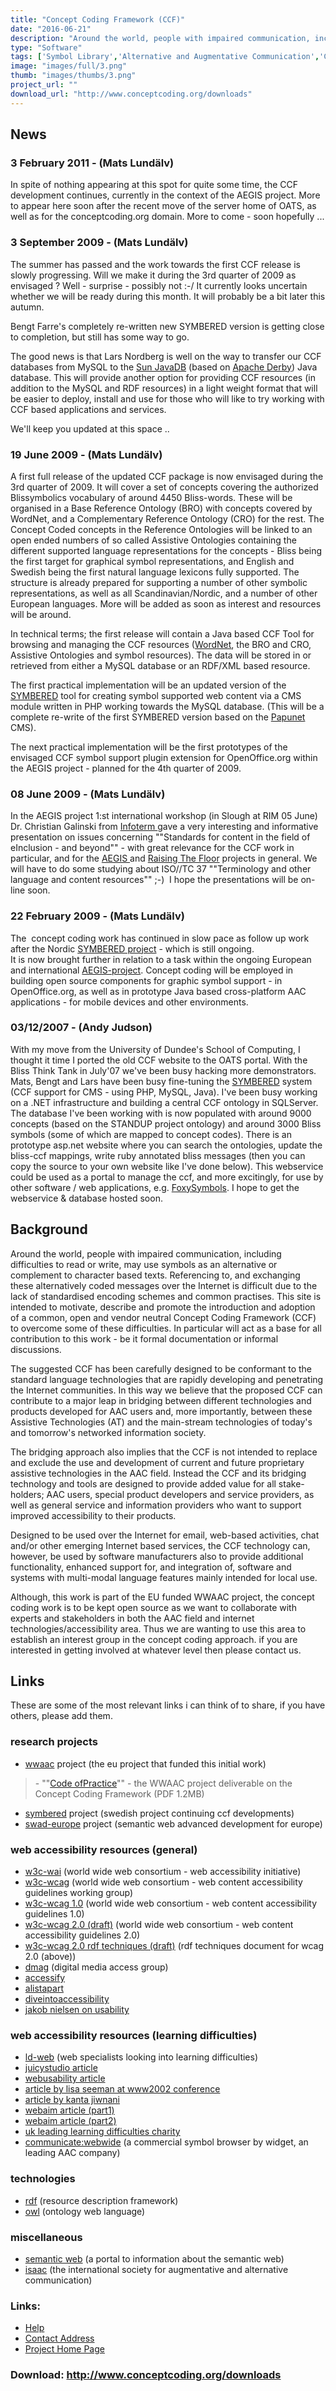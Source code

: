 ```yaml
---
title: "Concept Coding Framework (CCF)"
date: "2016-06-21"
description: "Around the world, people with impaired communication, including difficulties to read or write, may use symbols as an alternative or complement to character based texts. Referencing to, and exchanging these alternatively coded messages over the Internet is difficult due to the lack of standardised encoding schemes and common practises. The Concept Coding Framework (CCF) is being developed to overcome some of these difficulties."
type: "Software"
tags: ['Symbol Library','Alternative and Augmentative Communication','Communication','Accessing the Web','Symbols' ]
image: "images/full/3.png"
thumb: "images/thumbs/3.png"
project_url: ""
download_url: "http://www.conceptcoding.org/downloads"
---
```

News
----

### 3 February 2011 - (Mats Lundälv)

In spite of nothing appearing at this spot for quite some time, the CCF development continues, currently in the context of the AEGIS project. More to appear here soon after the recent move of the server home of OATS, as well as for the conceptcoding.org domain. More to come - soon hopefully ...

  
### 3 September 2009 - (Mats Lundälv)

The summer has passed and the work towards the first CCF release is slowly progressing. Will we make it during the 3rd quarter of 2009 as envisaged ? Well - surprise - possibly not :-/ It currently looks uncertain whether we will be ready during this month. It will probably be a bit later this autumn.

Bengt Farre's completely re-written new SYMBERED version is getting close to completion, but still has some way to go.

The good news is that Lars Nordberg is well on the way to transfer our CCF databases from MySQL to the <a href="">Sun JavaDB</a> (based on <a href="">Apache Derby</a>) Java database. This will provide another option for providing CCF resources (in addition to the MySQL and RDF resources) in a light weight format that will be easier to deploy, install and use for those who will like to try working with CCF based applications and services.

We'll keep you updated at this space ..

  
### 19 June 2009 - (Mats Lundälv)

A first full release of the updated CCF package is now envisaged during the 3rd quarter of 2009. It will cover a set of concepts covering the authorized Blissymbolics vocabulary of around 4450 Bliss-words. These will be organised in a Base Reference Ontology (BRO) with concepts covered by WordNet, and a Complementary Reference Ontology (CRO) for the rest. The Concept Coded concepts in the Reference Ontologies will be linked to an open ended numbers of so called Assistive Ontologies containing the different supported language representations for the concepts - Bliss being the first target for graphical symbol representations, and English and Swedish being the first natural language lexicons fully supported. The structure is already prepared for supporting a number of other symbolic representations, as well as all Scandinavian/Nordic, and a number of other European languages. More will be added as soon as interest and resources will be around.

In technical terms; the first release will contain a Java based CCF Tool for browsing and managing the CCF resources (<a href="">WordNet</a>, the BRO and CRO, Assistive Ontologies and symbol resources). The data will be stored in or retrieved from either a MySQL database or an RDF/XML based resource.

The first practical implementation will be an updated version of the <a href="">SYMBERED</a> tool for creating symbol supported web content via a CMS module written in PHP working towards the MySQL database. (This will be a complete re-write of the first SYMBERED version based on the <a href="">Papunet </a>CMS). 

The next practical implementation will be the first prototypes of the envisaged CCF symbol support plugin extension for OpenOffice.org within the AEGIS project - planned for the 4th quarter of 2009.

### 08 June 2009 - (Mats Lundälv)

In the AEGIS project 1:st international workshop (in Slough at RIM 05 June) Dr. Christian Galinski from <a href="">Infoterm </a>gave a very interesting and informative presentation on issues concerning ""Standards for content in the field of eInclusion - and beyond"" - with great relevance for the CCF work in particular, and for the <a href="">AEGIS </a>and <a href="">Raising The Floor</a> projects in general. We will have to do some studying about ISO//TC 37 ""Terminology and other language and content resources"" ;-)  I hope the presentations will be on-line soon.

### **22 February 2009 - (Mats Lundälv)**

The  concept coding work has continued in slow pace as follow up work after the Nordic <a href="">SYMBERED project</a> - which is still ongoing.   
It is now brought further in relation to a task within the ongoing European and international <a href="">AEGIS-project</a>. Concept coding will be employed in building open source components for graphic symbol support - in OpenOffice.org, as well as in prototype Java based cross-platform AAC applications - for mobile devices and other environments.

### **03/12/2007 - (Andy Judson)**  


With my move from the University of Dundee's School of Computing, I thought it time I ported the old CCF website to the OATS portal. With the Bliss Think Tank in July'07 we've been busy hacking more demonstrators. Mats, Bengt and Lars have been busy fine-tuning the <a coding="" concept="" editor="" href="" symbered="" symbol="" title="">SYMBERED</a> system (CCF support for CMS - using PHP, MySQL, Java). I've been busy working on a .NET infrastructure and building a central CCF ontology in SQLServer. The database I've been working with is now populated with around 9000 concepts (based on the STANDUP project ontology) and around 3000 Bliss symbols (some of which are mapped to concept codes). There is an prototype asp.net website where you can search the ontologies, update the bliss-ccf mappings, write ruby annotated bliss messages (then you can copy the source to your own website like I've done below). This webservice could be used as a portal to manage the ccf, and more excitingly, for use by other software / web applications, e.g. <a foxysymbols="" href="" title="">FoxySymbols</a>. I hope to get the webservice & database hosted soon.

Background
----------

Around the world, people with impaired communication, including difficulties to read or write, may use symbols as an alternative or complement to character based texts. Referencing to, and exchanging these alternatively coded messages over the Internet is difficult due to the lack of standardised encoding schemes and common practises. This site is intended to motivate, describe and promote the introduction and adoption of a common, open and vendor neutral Concept Coding Framework (CCF) to overcome some of these difficulties. In particular will act as a base for all contribution to this work - be it formal documentation or informal discussions.

The suggested CCF has been carefully designed to be conformant to the standard language technologies that are rapidly developing and penetrating the Internet communities. In this way we believe that the proposed CCF can contribute to a major leap in bridging between different technologies and products developed for AAC users and, more importantly, between these Assistive Technologies (AT) and the main-stream technologies of today's and tomorrow's networked information society.

The bridging approach also implies that the CCF is not intended to replace and exclude the use and development of current and future proprietary assistive technologies in the AAC field. Instead the CCF and its bridging technology and tools are designed to provide added value for all stake-holders; AAC users, special product developers and service providers, as well as general service and information providers who want to support improved accessibility to their products.

Designed to be used over the Internet for email, web-based activities, chat and/or other emerging Internet based services, the CCF technology can, however, be used by software manufacturers also to provide additional functionality, enhanced support for, and integration of, software and systems with multi-modal language features mainly intended for local use.

Although, this work is part of the EU funded WWAAC project, the concept coding work is to be kept open source as we want to collaborate with experts and stakeholders in both the AAC field and internet technologies/accessibility area. Thus we are wanting to use this area to establish an interest group in the concept coding approach. if you are interested in getting involved at whatever level then please contact us.

Links
-----

These are some of the most relevant links i can think of to share, if you have others, please add them.

### research projects

- <a href="">wwaac</a> project (the eu project that funded this initial work)

> <div align="" left="">- ""<a href="">Code ofPractice</a>"" - the WWAAC project deliverable on the Concept Coding Framework (PDF 1.2MB)
> 
> </div>

- <a href="" http:="" title="">symbered</a> project (swedish project continuing ccf developments)
- <a href="" http:="" title="">swad-europe</a> project (semantic web advanced development for europe)

### web accessibility resources (general)

- <a href="" http:="" title="">w3c-wai</a> (world wide web consortium - web accessibility initiative)
- <a href="" http:="" title="">w3c-wcag</a> (world wide web consortium - web content accessibility guidelines working group)
- <a href="" http:="" title="">w3c-wcag 1.0</a> (world wide web consortium - web content accessibility guidelines 1.0)
- <a href="" http:="" title="">w3c-wcag 2.0 (draft)</a> (world wide web consortium - web content accessibility guidelines 2.0)
- <a href="" http:="" title="">w3c-wcag 2.0 rdf techniques (draft)</a> (rdf techniques document for wcag 2.0 (above))
- <a href="" http:="" title="">dmag</a> (digital media access group)
- <a href="" http:="" title="">accessify</a>
- <a href="" http:="" title="">alistapart</a>
- <a href="" http:="" title="">diveintoaccessibility</a>
- <a href="" http:="" title="">jakob nielsen on usability</a>

### web accessibility resources (learning difficulties)

- <a href="" http:="" title="">ld-web</a> (web specialists looking into learning difficulties)
- <a href="" http:="" title="">juicystudio article</a>
- <a href="" http:="" title="">webusability article</a>
- <a href="" http:="" title="">article by lisa seeman at www2002 conference</a>
- <a href="" http:="" title="">article by kanta jiwnani</a>
- <a href="" http:="" title="">webaim article (part1)</a>
- <a href="" http:="" title="">webaim article (part2)</a>
- <a href="" http:="" title="">uk leading learning difficulties charity</a>
- <a href="" http:="" title="">communicate:webwide</a> (a commercial symbol browser by widget, an leading AAC company)

### technologies

- <a href="" http:="" title="">rdf</a> (resource description framework)
- <a href="" http:="" title="">owl</a> (ontology web language)

### miscellaneous

- <a href="" http:="" title="">semantic web</a> (a portal to information about the semantic web)
- <a href="" http:="" title="">isaac</a> (the international society for augmentative and alternative communication)

### Links:
- <a href="http://www.oatsoft.org/Software/concept-coding-framework-ccf/help">Help</a>
- <a href="mailto:Bengt.Farre@gmail.com">Contact Address</a>
- <a href="http://www.conceptcoding.org/">Project Home Page</a>

### Download: http://www.conceptcoding.org/downloads 